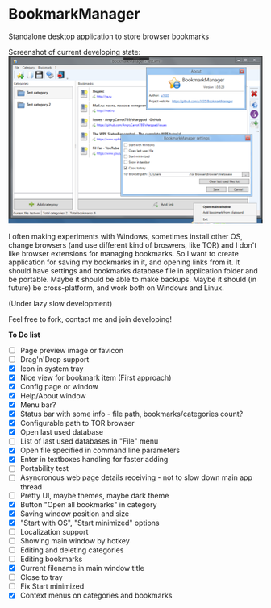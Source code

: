 # BookmarkManager
Standalone desktop application to store browser bookmarks

Screenshot of current developing state:
![Main window screenshot](screenshot.png)

I often making experiments with Windows, sometimes install other OS, change browsers (and use different kind of broswers, like TOR) and I don't like browser extensions for managing bookmarks. So I want to create application for saving my bookmarks in it, and opening links from it. It should have settings and bookmarks database file in application folder and be portable. Maybe it should be able to make backups. Maybe it should (in future) be cross-platform, and work both on Windows and Linux.

(Under lazy slow development)

Feel free to fork, contact me and join developing!


**To Do list**

- [ ] Page preview image or favicon
- [ ] Drag'n'Drop support
- [x] Icon in system tray
- [x] Nice view for bookmark item (First approach)
- [x] Config page or window
- [x] Help/About window
- [x] Menu bar?
- [x] Status bar with some info - file path, bookmarks/categories count?
- [x] Configurable path to TOR browser
- [x] Open last used database
- [ ] List of last used databases in "File" menu
- [x] Open file specified in command line parameters
- [x] Enter in textboxes handling for faster adding
- [ ] Portability test
- [ ] Asyncronous web page details receiving - not to slow down main app thread
- [ ] Pretty UI, maybe themes, maybe dark theme
- [x] Button "Open all bookmarks" in category
- [x] Saving window position and size
- [x] "Start with OS", "Start minimized" options
- [ ] Localization support
- [ ] Showing main window by hotkey
- [ ] Editing and deleting categories
- [ ] Editing bookmarks
- [x] Current filename in main window title
- [ ] Close to tray
- [ ] Fix Start minimized
- [x] Context menus on categories and bookmarks
